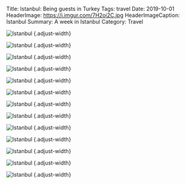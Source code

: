 Title: Istanbul: Being guests in Turkey
Tags: travel
Date: 2019-10-01
HeaderImage: https://i.imgur.com/7H2oi2C.jpg
HeaderImageCaption: Istanbul
Summary: A week in Istanbul
Category: Travel

![Istanbul](https://i.imgur.com/6UVG39k.jpg)
{.adjust-width}

![Istanbul](https://i.imgur.com/0foLWjM.jpg)
{.adjust-width}

![Istanbul](https://i.imgur.com/cBQ9QG6.jpg)
{.adjust-width}

![Istanbul](https://i.imgur.com/rnTW2Nr.jpg)
{.adjust-width}

![Istanbul](https://i.imgur.com/6jmbZvp.jpg)
{.adjust-width}

![Istanbul](https://i.imgur.com/zQ0giwX.jpg)
{.adjust-width}

![Istanbul](https://i.imgur.com/YiNGzIp.jpg)
{.adjust-width}

![Istanbul](https://i.imgur.com/jXwf7IC.jpg)
{.adjust-width}

![Istanbul](https://i.imgur.com/KToGzH9.jpg)
{.adjust-width}

![Istanbul](https://i.imgur.com/PxseMpC.jpg)
{.adjust-width}

![Istanbul](https://i.imgur.com/s0TYHgO.jpg)
{.adjust-width}

![Istanbul](https://i.imgur.com/r9BWH0S.jpg)
{.adjust-width}

![Istanbul](https://i.imgur.com/nxKkzj4.jpg)
{.adjust-width}